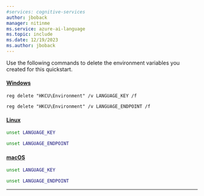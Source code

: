 ```yaml
---
#services: cognitive-services
author: jboback
manager: nitinme
ms.service: azure-ai-language
ms.topic: include
ms.date: 12/19/2023
ms.author: jboback
---
```


Use the following commands to delete the environment variables you created for this quickstart.

#### [Windows](#tab/windows)

```console
reg delete "HKCU\Environment" /v LANGUAGE_KEY /f
```

```console
reg delete "HKCU\Environment" /v LANGUAGE_ENDPOINT /f
```

#### [Linux](#tab/linux)

```bash
unset LANGUAGE_KEY
```

```bash
unset LANGUAGE_ENDPOINT
```

#### [macOS](#tab/macos)

```bash
unset LANGUAGE_KEY
```

```bash
unset LANGUAGE_ENDPOINT
```

---
